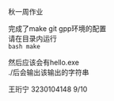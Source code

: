 秋一周作业  
  
完成了make git gpp环境的配置  
请在目录内运行  
```bash make ```  
  
然后应该会有hello.exe  
./后会输出该输出的字符串  
  
王珩宁 3230104148 9/10  
